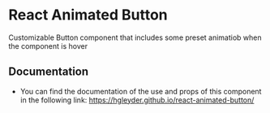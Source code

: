 # React Animated Button

Customizable Button component that includes some preset animatiob when the component is hover

## Documentation

* You can find the documentation of the use and props of this component in the following link: https://hgleyder.github.io/react-animated-button/